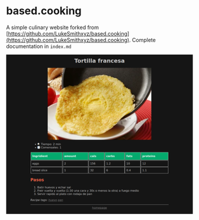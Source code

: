 # based.cooking
A simple culinary website forked from [https://github.com/LukeSmithxyz/based.cooking](https://github.com/LukeSmithxyz/based.cooking).
Complete documentation in `index.md`

![404](screenshot.png)
